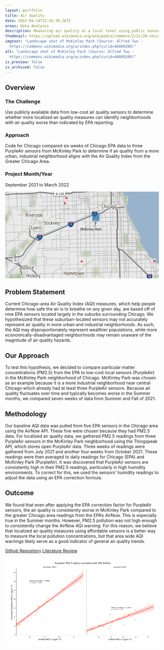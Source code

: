 ```yaml
---
layout: portfolio
title: Air Quality
date: 2022-04-14T22:43:38.267Z
areas: Data Analysis
description: Measuring air quality at a local level using public sensors.
thumbnail: https://upload.wikimedia.org/wikipedia/commons/2/2c/20-chicago-mckinley-park.jpg
imgtext: "Landscape shot of McKinley Park (Source: Alfred Twu -
  https://commons.wikimedia.org/w/index.php?curid=46089200)"
alt: "Landscape shot of McKinley Park (Source: Alfred Twu -
  https://commons.wikimedia.org/w/index.php?curid=46089200)"
is_preview: false
is_archived: false
---
```

## Overview

### The Challenge

Use publicly available data from low-cost air quality sensors to determine whether more localized air quality measures can identify neighborhoods with air quality worse than indicated by EPA reporting.

### Approach

Code for Chicago compared six weeks of Chicago EPA data to three PurpleAir sensors from McKinley Park to determine if air quality from a more urban, industrial neighborhood aligns with the Air Quality Index from the Greater Chicago Area.

### Project Month/Year

September 2021 to March 2022

![Map of McKinley Park and Chicago, IL](/images/uploads/Site_Map-Air_Quality.png "Map of McKinley Park and Chicago, IL")

## Problem Statement

Current Chicago-area Air Quality Index (AQI) measures, which help people determine how safe the air is to breathe on any given day, are based off of nine EPA sensors located largely in the suburbs surrounding Chicago. We hypothesized that these suburban-located sensors may not accurately represent air quality in more urban and industrial neighborhoods. As such, the AQI may disproportionately represent wealthier populations, while more economically-disadvantaged neighborhoods may remain unaware of the magnitude of air quality hazards.

## Our Approach

To test this hypothesis, we decided to compare particular matter concentrations (PM2.5) from the EPA to low-cost local sensors (PurpleAir) in the McKinley Park neighborhood of Chicago. McKinley Park was chosen as an example because it is a more industrial neighborhood near central Chicago which already had at least three PurpleAir sensors. Because air quality fluctuates over time and typically becomes worse in the Summer months, we compared seven weeks of data from Summer and Fall of 2021.

## Methodology

Our baseline AQI data was pulled from five EPA sensors in the Chicago area using the AirNow API. These five were chosen because they had PM2.5 data. For localized air quality data, we gathered PM2.5 readings from three PurpleAir sensors in the McKinley Park neighborhood using the Thingspeak API, which stores open PurpleAir data. Three weeks of readings were gathered from July 2021 and another four weeks from October 2021. These readings were then averaged to daily readings for Chicago (EPA) and McKinley Park (PurpleAir). It was discovered that PurpleAir sensors are consistently high in their PM2.5 readings, particularly in high humidity environments. To correct for this, we used the sensors’ humidity readings to adjust the data using an EPA correction formula.

## Outcome

We found that even after applying the EPA correction factor for PurpleAir sensors, the air quality is consistently worse in McKinley Park compared to the greater Chicago area readings from the EPA’s AirNow. This is especially true in the Summer months. However, PM2.5 pollution was not high enough to consistently change the AirNow AQI warning. For this reason, we believe that localized air quality measures using affordable sensors is a better way to measure the local pollution concentrations, but that area wide AQI warnings likely serve as a good indicator of general air quality trends.

[Github Repository](https://github.com/Code-For-Chicago/Air-Quality)
[Literature Review](https://github.com/Code-For-Chicago/Air-Quality/blob/main/docs/Health%20Effects%20of%20Air%20Pollution%20+%20Literature%20Summary.txt)

![Purple Air Data](/images/uploads/purple-air.png "Purple Air Data")